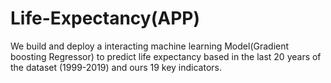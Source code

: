 # Life-Expectancy(APP)

We build and deploy a interacting machine learning Model(Gradient boosting Regressor) to predict life expectancy based in the last 20 years of the dataset (1999-2019) and ours 19 key indicators.

